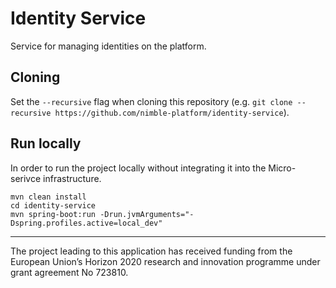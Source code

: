 # Identity Service
Service for managing identities on the platform.

## Cloning

Set the ```--recursive``` flag when cloning this repository (e.g.
```git clone --recursive https://github.com/nimble-platform/identity-service```).


## Run locally

In order to run the project locally without integrating it into the Micro-serivce infrastructure.

```
mvn clean install
cd identity-service
mvn spring-boot:run -Drun.jvmArguments="-Dspring.profiles.active=local_dev"
```

 ---
The project leading to this application has received funding from the European Union’s Horizon 2020 research and innovation programme under grant agreement No 723810.